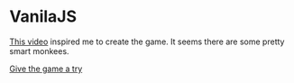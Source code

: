 # VanilaJS

<a href="https://www.youtube.com/watch?v=ravykEih1rE">This video</a> inspired me to create the game. It seems there are some pretty smart monkees.

<a href="https://kisyov92.github.io/GAME-numbers-memory/?fbclid=IwAR0lEoaofjZiJ0gbdQIUXeo938PMiAvEHFCMsOdXuxngUKbRVti9vMbc6tk">Give the game a try</a>
